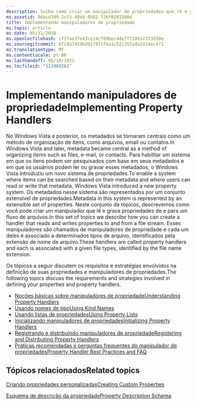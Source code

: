 ```yaml
---
description: Saiba como criar um manipulador de propriedades que lê e grava propriedades de e para um fluxo de arquivos. Cada manipulador está associado a um determinado tipo de arquivo.
ms.assetid: 9dacd399-2cf3-40dd-9501-f26f0281500d
title: Implementando manipuladores de propriedade
ms.topic: article
ms.date: 05/31/2018
ms.openlocfilehash: cf37ae37e43ce14cf69bec44e7f210b32373d38e
ms.sourcegitcommit: 6fc8a7419bd01787cf6a1c52c355a4a2d1aec471
ms.translationtype: MT
ms.contentlocale: pt-BR
ms.lasthandoff: 06/10/2021
ms.locfileid: "111989261"
---
```

# <a name="implementing-property-handlers"></a><span data-ttu-id="da2d3-104">Implementando manipuladores de propriedade</span><span class="sxs-lookup"><span data-stu-id="da2d3-104">Implementing Property Handlers</span></span>

<span data-ttu-id="da2d3-105">No Windows Vista e posterior, os metadados se tornaram centrais como um método de organização de itens, como arquivos, email ou contatos.</span><span class="sxs-lookup"><span data-stu-id="da2d3-105">In Windows Vista and later, metadata became central as a method of organizing items such as files, e-mail, or contacts.</span></span> <span data-ttu-id="da2d3-106">Para habilitar um sistema em que os itens podem ser pesquisados com base em seus metadados e em que os usuários podem ler ou gravar esses metadados, o Windows Vista introduziu um novo sistema de propriedades.</span><span class="sxs-lookup"><span data-stu-id="da2d3-106">To enable a system where items can be searched based on their metadata and where users can read or write that metadata, Windows Vista introduced a new property system.</span></span> <span data-ttu-id="da2d3-107">Os metadados nesse sistema são representados por um conjunto extensível de propriedades.</span><span class="sxs-lookup"><span data-stu-id="da2d3-107">Metadata in this system is represented by an extensible set of properties.</span></span> <span data-ttu-id="da2d3-108">Neste conjunto de tópicos, descrevemos como você pode criar um manipulador que lê e grava propriedades de e para um fluxo de arquivos.</span><span class="sxs-lookup"><span data-stu-id="da2d3-108">In this set of topics we describe how you can create a handler that reads and writes properties to and from a file stream.</span></span> <span data-ttu-id="da2d3-109">Esses manipuladores são chamados de manipuladores de propriedade e cada um deles é associado a determinados tipos de arquivo, identificados pela extensão de nome de arquivo.</span><span class="sxs-lookup"><span data-stu-id="da2d3-109">These handlers are called property handlers and each is associated with a given file types, identified by the file name extension.</span></span>

<span data-ttu-id="da2d3-110">Os tópicos a seguir discutem os requisitos e estratégias envolvidos na definição de suas propriedades e manipuladores de propriedades.</span><span class="sxs-lookup"><span data-stu-id="da2d3-110">The following topics discuss the requirements and strategies involved in defining your properties and property handlers.</span></span>

-   [<span data-ttu-id="da2d3-111">Noções básicas sobre manipuladores de propriedade</span><span class="sxs-lookup"><span data-stu-id="da2d3-111">Understanding Property Handlers</span></span>](./building-property-handlers-properties.md)
-   [<span data-ttu-id="da2d3-112">Usando nomes de tipo</span><span class="sxs-lookup"><span data-stu-id="da2d3-112">Using Kind Names</span></span>](./building-property-handlers-user-friendly-kind-names.md)
-   [<span data-ttu-id="da2d3-113">Usando listas de propriedades</span><span class="sxs-lookup"><span data-stu-id="da2d3-113">Using Property Lists</span></span>](./building-property-handlers-property-lists.md)
-   [<span data-ttu-id="da2d3-114">Inicializando manipuladores de propriedades</span><span class="sxs-lookup"><span data-stu-id="da2d3-114">Initializing Property Handlers</span></span>](./building-property-handlers-property-handlers.md)
-   [<span data-ttu-id="da2d3-115">Registrando e distribuindo manipuladores de propriedade</span><span class="sxs-lookup"><span data-stu-id="da2d3-115">Registering and Distributing Property Handlers</span></span>](./prophand-reg-dist.md)
-   [<span data-ttu-id="da2d3-116">Práticas recomendadas e perguntas frequentes do manipulador de propriedades</span><span class="sxs-lookup"><span data-stu-id="da2d3-116">Property Handler Best Practices and FAQ</span></span>](./prophand-bestprac-faq.md)

## <a name="related-topics"></a><span data-ttu-id="da2d3-117">Tópicos relacionados</span><span class="sxs-lookup"><span data-stu-id="da2d3-117">Related topics</span></span>

<dl> <dt>

[<span data-ttu-id="da2d3-118">Criando propriedades personalizadas</span><span class="sxs-lookup"><span data-stu-id="da2d3-118">Creating Custom Properties</span></span>](./building-property-handlers-property-schemas.md)
</dt> <dt>

[<span data-ttu-id="da2d3-119">Esquema de descrição da propriedade</span><span class="sxs-lookup"><span data-stu-id="da2d3-119">Property Description Schema</span></span>](./propdesc-schema-entry.md)
</dt> </dl>

 

 
